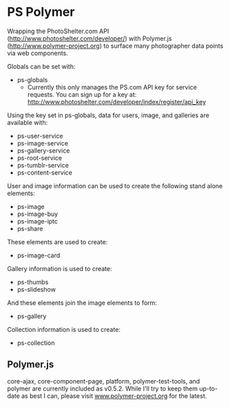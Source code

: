 # PS Polymer

Wrapping the PhotoShelter.com API (http://www.photoshelter.com/developer/) with Polymer.js (http://www.polymer-project.org) to surface many photographer data points via web components.

Globals can be set with:
* ps-globals
  * Currently this only manages the PS.com API key for service requests. You can sign up for a key at: http://www.photoshelter.com/developer/index/register/api_key

Using the key set in ps-globals, data for users, image, and galleries are available with:
* ps-user-service
* ps-image-service
* ps-gallery-service
* ps-root-service
* ps-tumblr-service
* ps-content-service

User and image information can be used to create the following stand alone elements:
* ps-image
* ps-image-buy
* ps-image-iptc
* ps-share

These elements are used to create:
* ps-image-card

Gallery information is used to create:
* ps-thumbs
* ps-slideshow

And these elements join the image elements to form:
* ps-gallery

Collection information is used to create:
* ps-collection

## Polymer.js

core-ajax, core-component-page, platform, polymer-test-tools, and polymer are currently included as v0.5.2. While I'll try to keep them up-to-date as best I can, please visit www.polymer-project.org for the latest.
